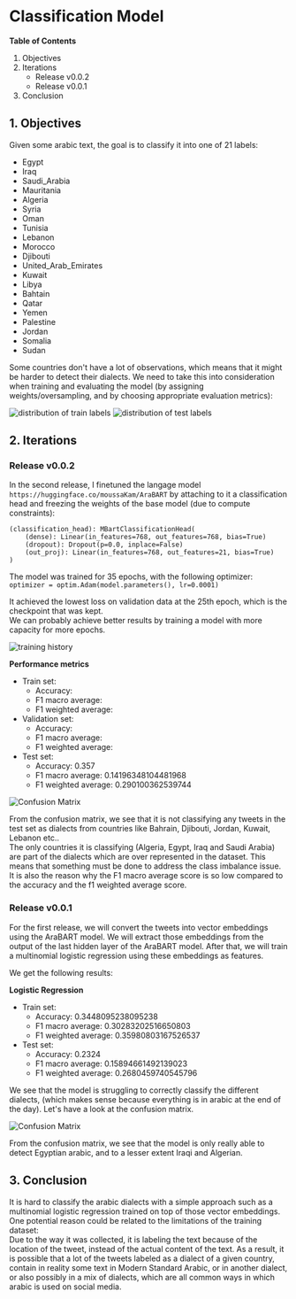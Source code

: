 # Classification Model

**Table of Contents**
1. Objectives
2. Iterations
    - Release v0.0.2
    - Release v0.0.1
3. Conclusion

## 1. Objectives
Given some arabic text, the goal is to classify it into one of 21 labels:
- Egypt
- Iraq
- Saudi_Arabia
- Mauritania
- Algeria
- Syria
- Oman
- Tunisia
- Lebanon
- Morocco
- Djibouti
- United_Arab_Emirates
- Kuwait
- Libya
- Bahtain
- Qatar
- Yemen
- Palestine
- Jordan
- Somalia
- Sudan
  

Some countries don't have a lot of observations, which means that it might be harder to detect their dialects. We need to take this into consideration when training and evaluating the model (by assigning weights/oversampling, and by choosing appropriate evaluation metrics):  
  
![distribution of train labels](images/train_labels.png)
![distribution of test labels](images/test_labels.png)

## 2. Iterations
### Release v0.0.2
In the second release, I finetuned the langage model `https://huggingface.co/moussaKam/AraBART` by attaching to it a classification head and freezing the weights of the base model (due to compute constraints):
```
(classification_head): MBartClassificationHead(
    (dense): Linear(in_features=768, out_features=768, bias=True)
    (dropout): Dropout(p=0.0, inplace=False)
    (out_proj): Linear(in_features=768, out_features=21, bias=True)
)
```
The model was trained for 35 epochs, with the following optimizer:  
`optimizer = optim.Adam(model.parameters(), lr=0.0001)`  
  
It achieved the lowest loss on validation data at the 25th epoch, which is the checkpoint that was kept.  
We can probably achieve better results by training a model with more capacity for more epochs.  
  
![training history](images/training_history_v002.png)

**Performance metrics**
- Train set:
    - Accuracy:
    - F1 macro average:
    - F1 weighted average: 
- Validation set:
    - Accuracy:
    - F1 macro average:
    - F1 weighted average:
- Test set:
    - Accuracy: 0.357
    - F1 macro average: 0.14196348104481968
    - F1 weighted average: 0.290100362539744
  
![Confusion Matrix](images/iteration2_cm.png)
  
From the confusion matrix, we see that it is not classifying any tweets in the test set as dialects from countries like Bahrain, Djibouti, Jordan, Kuwait, Lebanon etc..  
The only countries it is classifying (Algeria, Egypt, Iraq and Saudi Arabia) are part of the dialects which are over represented in the dataset. This means that something must be done to address the class imbalance issue. It is also the reason why the F1 macro average score is so low compared to the accuracy and the f1 weighted average score.
  
### Release v0.0.1
For the first release, we will convert the tweets into vector embeddings using the AraBART model. We will extract those embeddings from the output of the last hidden layer of the AraBART model. After that, we will train a multinomial logistic regression using these embeddings as features.

We get the following results:

**Logistic Regression**
- Train set:  
    - Accuracy: 0.3448095238095238  
    - F1 macro average: 0.30283202516650803
    - F1 weighted average: 0.35980803167526537  
- Test set:
    - Accuracy: 0.2324
    - F1 macro average: 0.15894661492139023
    - F1 weighted average: 0.2680459740545796

We see that the model is struggling to correctly classify the different dialects, (which makes sense because everything is in arabic at the end of the day). Let's have a look at the confusion matrix.  
  
![Confusion Matrix](images/iteration1_cm.png)

From the confusion matrix, we see that the model is only really able to detect Egyptian arabic, and to a lesser extent Iraqi and Algerian.

## 3. Conclusion

It is hard to classify the arabic dialects with a simple approach such as a multinomial logistic regression trained on top of those vector embeddings. One potential reason could be related to the limitations of the training dataset:  
Due to the way it was collected, it is labeling the text because of the location of the tweet, instead of the actual content of the text. As a result, it is possible that a lot of the tweets labeled as a dialect of a given country, contain in reality some text in Modern Standard Arabic, or in another dialect, or also possibly in a mix of dialects, which are all common ways in which arabic is used on social media.